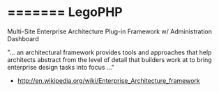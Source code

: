 =======
LegoPHP
=======

Multi-Site Enterprise Architecture Plug-in Framework w/ Administration Dashboard

"... an architectural framework provides tools and approaches that help architects abstract from the level of detail that builders work at to bring enterprise design tasks into focus ..."

- http://en.wikipedia.org/wiki/Enterprise_Architecture_framework

